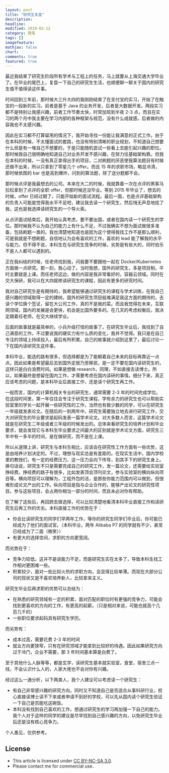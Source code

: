 ```yaml
---
layout: post
title: "研究生复盘"
description:
headline:
modified: 2019-02-12
category: 随笔
tags: []
imagefeature:
mathjax: false
chart:
comments: true
featured: true
---
```


最近我结束了研究生阶段所有学术与工程上的任务，马上就要从上海交通大学毕业了。在毕业的尾巴上，复盘一下自己的研究生生活，也顺便聊一聊关于国内的研究生值不值得读这件事。

时间回到三年前，那时候大三升大四的我刚刚结束了在支付宝的实习，开始了在触宝的一段新的实习。前者是基于 Java 的业务开发，后者是大数据开发。两段实习都不是特别让我感兴趣，前者工作节奏太快，时常加班到半夜 2-3 点，而且在实习的两个月中我主要在学习内部的各种框架与规范，没有什么成就感。后者做的内容我也不太感兴趣。

因此在实习都不打算留用的情况下，我开始寻找一份能让我满意的正式工作。由于在本科的时候，不太懂面试的套路，也没有特别清晰的职业规划，不知道自己想要什么但是有一堆自己不想要的，于是只能随机尝试一些看上去能引起兴趣的职位。那时候我自己很明确地知道自己对业务开发不感兴趣，在努力往基础架构靠。但我在本科的时候，一没有真正拿得出手的项目，二对刷题的厌恶使我算法题目有时候还做不出来，所以只拿到了零星几个 offer。而且 15 年的求职市场，略显冷清，那时候依图的 bar 也是高到爆炸，问到的算法题，除了送分题都不会。

那时候点评是我最想去的公司。本来在大二的时候，我就靠着一次在点评的黑客马拉松拿到了点评的全职 offer，但那时候还没毕业。等到 2015 年毕业了，想去的时候，offer 已经过期了，只能开始新的面试流程。最后一面，也是点评基础架构的负责人可能是觉得我水平不足吧，建议我去读一个研究生，然后悄无声息地挂了我，这也是我选择读研究生的一个导火索。

从点评面试结束后，我开始认真考虑，要不要出国，或者在国内读一个研究生的学位。那时候我不认为自己的能力上有什么不足，不过我确实不想为面试做很多准备，包括刷题一类的。我也清楚地知道也是因为这个使得我找工作不是那么顺利，可是我就是不想刷题，自信地认为会有喜欢的工作，喜欢的 lead 能了解我的水平与能力。但不得不说，本科生在与研究生竞争的时候，劣势是有些大的，同时伯乐不是人人都可以遇到的。

正在我纠结的时候，任老师找到我，问我要不要跟他一起在 Docker/Kubernetes 方面做一点研究。那一刻，我心动了。当时我想，国外的研究生，多是项目制，平时主要就是上课。而任老师这边，做的内容是我非常看好的，容器云领域。同时在交大保研，我可以在大四就修读研究生的课程，因此有更多的研究时间。

我对自己研究生是有期待的，我希望能够通过研究生的课程与学术训练，在我自己感兴趣的领域取得一定的建树。国外的研究生项目挺难满足我这方面的期待的，去读个学位换个签证，留在大公司工作，真的不是我的菜。而且我觉得在未来，互联网领域，国内的发展是会更快，机会是比国外要多的。在几天的考虑权衡后，我决定跟着任老师，在交大继续学业。

后面的故事就是最简单的，小兵升级打怪的故事了。在研究生毕业后，我找到了自己满意的工作。不过要说我的硬实力有什么质的变化，我并不觉得。我只是在自己专注的领域上持续投入，最后有所积累。自己的故事就介绍到这里了，最后讨论一下在国内读研究生这件事。

本科毕业，能选的路有很多，但选择都是为了能朝着自己未来的目标再靠近一点点。因此如果是希望最后去到国外定居乃至移民，是一定不要在国内读研究生的，这样只是白白浪费时间。如果是想做 research，同理，不如直接去读博士。所以，如果最终是想留在国内工作，才需要考虑在国内读研的事情。细分下来，真正应该考虑的问题，是本科毕业后直接工作，还是读个研究生再工作。

一般而言，国内的计算机相关专业的研究生，通常需要 2-3 年的时间完成学位。在这段时间里，第一年往往会专注于研究生课程，学有余力的研究生也可以帮助实验室里的学长一起开展一些研究性的工作，当然也有极少数的同学，可以在研究生一年级就发表论文。在随后的一到两年中，研究生需要独立地去进行研究工作，交大对研究生的毕业要求是起码发表一篇学术论文。对大多数人而言，这篇学术论文就是在研究生二年级或者三年级的时候发出的。总体来看研究生的培养计划和毕业要求，就会发现它与本科生毕业要求之间最大的区别就是学术论文方面，研究生三年中有一多半的时间，是在做研究，而不是在上课。

所以从道理上讲，研究生与本科生相比，应该会在研究性工作方面有一些优势，这是由培养计划决定的。不过，理想与现实总是有差距的。在现实生活中，国内学校里的教授们，有一定的经费压力，这一压力会向下传导，到其手下的研究生身上。换句话说，研究生不只是需要完成自己的研究工作，发一篇论文，还需要给实验室挣经费。挣经费的路子有很多，比如发表顶会顶刊论文，参与实验室的横向纵向项目等。横向项目可以理解为，工程外包的活，是那些你能力范围内可以做到，但很难形成论文产出的工作。纵向项目是指与企业合作的，能够产出论文的研究性项目。参与这些项目，会占用你相当一部分的时间，而且未必对你有帮助。

在了解了这些后，再回顾去做选择，可以比较清楚地看清本科毕业直接工作和读研究生后再工作的优劣。本科直接工作的优势在于：

- 你会比读研究生的同学们早两年工作，等你的研究生同学们毕业后，你可能已经成为了他们的面试官。（本科毕业，两年 Alibaba P7 的同学就有不少，甚至已经成为了二面（微笑））
- 有更大的选择空间，求职的方向更宽阔。

而劣势在于：

- 竞争力较低。这并不是说能力不足，而是研究生实在太多了，导致本科生找工作相对更困难一些。
- 积累较少，面对一些比较火热的求职方向，会显得比较单薄。而现在大部分公司的现状又是不喜欢培养新人，比较拿来主义。

研究生毕业后再求职的优势可以总结为：

- 在熟悉的研究领域有一定的积累，面对匹配的职位时有更强的竞争力，可能会找到更喜欢的方向的工作，有更高的起薪。（只是相对来说，可能也就高个几百几千的）
- 一些职位要求起码具有研究生学历。

而劣势有：

- 成本过高，需要花费 2-3 年的时间
- 就业方向更狭窄，只有在研究领域才能拿到比较好的待遇。因此如果研究方向过于冷门，企业不需要，那 3 年时间基本算是白费了。

至于其他什么人脉等等，都是玄学，读研究生基本就实验室，食堂，宿舍三点一线，不会认识什么人的，人家大佬也不会对你有兴趣。

经过这么一通分析，以下两类人，我个人建议可以考虑读一个研究生：

- 有自己非常感兴趣的研究方向，同时又不知道自己是否适合从事科研行业，担心直接读博士读不下来或者申请不到好的学校，可以先从国内读个研究生验证一下自己是否能吃这碗饭。
- 本科没有找到自己喜欢的工作，想通过研究生的学习再加强一下自己的能力。我个人对于这样的同学的建议是尽早找到自己感兴趣的方向，以免研究生毕业后还是没有核心竞争力。

个人愚见，仅供参考。

## License

- This article is licensed under [CC BY-NC-SA 3.0](https://creativecommons.org/licenses/by-nc-sa/3.0/).
- Please contact me for commercial use.
